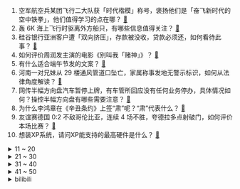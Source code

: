 1. 空军航空兵某团飞行二大队获「时代楷模」称号，褒扬他们是「奋飞新时代的空中铁拳」，他们值得学习的点在哪？ [:link:](https://www.zhihu.com/question/607609756)
2. 轰 6K 海上飞行时驱离外方船只，有哪些信息值得关注？ [:link:](https://www.zhihu.com/question/607773769)
3. 硅谷银行亚洲客户遭「双向挤压」，存款被没收，贷款必须还，如何看待此事？ [:link:](https://www.zhihu.com/question/607811714)
4. 如何评价周润发主演的电影《别叫我「赌神」》？ [:link:](https://www.zhihu.com/question/607437807)
5. 有什么适合端午节发的文案？ [:link:](https://www.zhihu.com/question/463006524)
6. 河南一对兄妹从 29 楼通风管道口坠亡，家属称事发地无警示标识，如何从法律角度解读？ [:link:](https://www.zhihu.com/question/607786666)
7. 网传半幅方向盘汽车暂停上牌，有车管所回应没有任何业务停办，具体情况如何？操控半幅方向盘有哪些需要注意？ [:link:](https://www.zhihu.com/question/607716176)
8. 为什么李鸿章在《辛丑条约》上签“肃”呢？“肃”代表什么？ [:link:](https://www.zhihu.com/question/606492887)
9. 友谊赛德国 0:2 不敌哥伦比亚，连续 4 场不胜，夸德拉多点射破门，如何评价本场比赛？ [:link:](https://www.zhihu.com/question/607787409)
10. 想装XP系统，请问XP能支持的最高硬件是什么？ [:link:](https://www.zhihu.com/question/567820698)
<details>
<summary>11 ~ 20</summary>

11. 救护车压坏菜，女摊主拦车不让走，目击者称「拦车近 3 分钟后被市民拉开」，如何看待此事？ [:link:](https://www.zhihu.com/question/607601229)
12. 炎亚纶承认与未成年人发生关系，并表示「希望可以当面和耀乐道歉」，如何看待此事？炎亚纶将承担什么责任？ [:link:](https://www.zhihu.com/question/607744350)
13. 有哪些带地名的古诗词？ [:link:](https://www.zhihu.com/question/607509869)
14. 为什么点球很少踢上角？ [:link:](https://www.zhihu.com/question/28669231)
15. 台媒称「山东舰航母编队 21 日通过台湾海峡」，如何看待这一动向？ [:link:](https://www.zhihu.com/question/607809103)
16. 全国结婚登记量跌破 700 万对，年轻人反问「为什么要结婚」，低结婚率背后是传统婚姻功能的减弱吗？ [:link:](https://www.zhihu.com/question/607794507)
17. 火控雷达的锁定原理是什么？为什么能跟着目标走？ [:link:](https://www.zhihu.com/question/268885907)
18. 杭州一传统机械类上市企业月薪一万二半年只招到两人，传统制造业是否存在招工困境？为何出现这一现象？ [:link:](https://www.zhihu.com/question/607607659)
19. 围棋规则也没限制棋盘大小吧，为啥不做一个190×190的这样ai不就赢不了了？ [:link:](https://www.zhihu.com/question/607265632)
20. 宋江在外一直是一副老好人形象，为什么县城里从来没人欺负他？ [:link:](https://www.zhihu.com/question/593444610)
</details>
<details>
<summary>21 ~ 30</summary>

21. 为什么网友不满意《庆余年 2》叶灵儿演员换成金晨？原著中叶灵儿的人设如何？ [:link:](https://www.zhihu.com/question/607597903)
22. 如果在落凤坡死的人是诸葛亮，庞统能打败司马懿吗？ [:link:](https://www.zhihu.com/question/606962512)
23. 米哈游最终会是T0游戏公司吗? [:link:](https://www.zhihu.com/question/585107694)
24. 为什么口碑爆棚的《闪电侠》，票房却不敌评分系列倒数第二的《变形金刚 7》？ [:link:](https://www.zhihu.com/question/607423261)
25. 高考结束，文科生适选什么专业？ [:link:](https://www.zhihu.com/question/606371023)
26. 在《三国演义》中，诸葛亮的“空城计”真的没有被司马懿识破吗？ [:link:](https://www.zhihu.com/question/604680603)
27. 《名侦探柯南》中，灰原哀为什么还要上小学，为什么不专门呆在博士家里研究解药？ [:link:](https://www.zhihu.com/question/580499306)
28. 以后想从事人工智能，2023 年高考志愿应该报什么专业？ [:link:](https://www.zhihu.com/question/604842869)
29. 想七月初去云南旅游，去过的朋友们觉得云南值得去吗? [:link:](https://www.zhihu.com/question/605464438)
30. 2023 LPL 夏季赛WBG 2:0 TT，如何评价这场比赛？ [:link:](https://www.zhihu.com/question/607832832)
</details>
<details>
<summary>31 ~ 40</summary>

31. 熬夜戒不掉导致皮肤越来越差怎么办？ [:link:](https://www.zhihu.com/question/604340589)
32. 近视和散光的度数是叠加的吗？ [:link:](https://www.zhihu.com/question/345269013)
33. 研究发现燃气灶增加患白血病风险，苯浓度超二手烟，这一发现具有哪些意义？生活中使用燃气灶如何降低伤害？ [:link:](https://www.zhihu.com/question/607771756)
34. 作为家长，怎样更好地利用人工智能产品给孩子进行科学、趣味性强的知识启蒙？ [:link:](https://www.zhihu.com/question/606792869)
35. 如何评价朱一龙、倪妮主演的悬疑电影《消失的她》？ [:link:](https://www.zhihu.com/question/607263125)
36. 如何评价CVPR 2023的best paper？ [:link:](https://www.zhihu.com/question/607381076)
37. 思维混乱的人，该怎样提高逻辑能力呢？ [:link:](https://www.zhihu.com/question/606998183)
38. 布林肯结束访华，外交部美大司司长十答中美问题，更多细节披露，哪些信息值得关注？ [:link:](https://www.zhihu.com/question/607816687)
39. 外交部称中美两军交流合作首先要移除障碍，包括单边制裁，具体还有哪些障碍？两军交流不恢复会有何影响？ [:link:](https://www.zhihu.com/question/607825029)
40. 古时候老虎多到什么程度？ [:link:](https://www.zhihu.com/question/284091530)
</details>
<details>
<summary>41 ~ 50</summary>

41. 一个人旅行有推荐的书籍吗？ [:link:](https://www.zhihu.com/question/602423686)
42. 为什么过度补水反而对皮肤不好？ [:link:](https://www.zhihu.com/question/606105231)
43. 2023 年 6 月份国产网络游戏版号下发，《燕云十六声》《流浪地球》等获批，有哪些值得关注的点？ [:link:](https://www.zhihu.com/question/607865579)
44. 想学可控核聚变，高考估分600，哪个学校好？ [:link:](https://www.zhihu.com/question/607295338)
45. 2023 LPL 夏季赛BLG 2:0 LNG，如何评价这场比赛？ [:link:](https://www.zhihu.com/question/607854309)
46. 《战锤40k》里面，为什么国教不宣称帝皇高于一切异端异形的神明？ [:link:](https://www.zhihu.com/question/606516171)
47. 夏至这一节气，蕴含了怎样的美感和智慧? [:link:](https://www.zhihu.com/question/607799333)
48. 可不可以分享一下你们所拍的各地的的落日晚霞？ [:link:](https://www.zhihu.com/question/604607607)
49. 如何评价倪大红、惠英红主演的电影《我爱你！》？ [:link:](https://www.zhihu.com/question/603875310)
50. 如何评价电影《消失的她》中朱一龙饰演的何非？ [:link:](https://www.zhihu.com/question/607263386)
</details><details>
<summary>bilibili</summary>

</details>